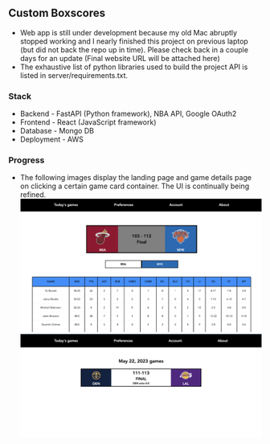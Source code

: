 ## Custom Boxscores

- Web app is still under development because my old Mac abruptly stopped working and I nearly finished this project on previous laptop (but did not back the repo up in time). Please check back in a couple days for an update (Final website URL will be attached here)
- The exhaustive list of python libraries used to build the project API is listed in server/requirements.txt.

### Stack 
- Backend - FastAPI (Python framework), NBA API, Google OAuth2 
- Frontend - React (JavaScript framework)
- Database - Mongo DB
- Deployment - AWS

### Progress

- The following images display the landing page and game details page on clicking a certain game card container. The UI is continually being refined. 
![alt text](./client/public/demo1.png)
![alt text](./client/public/demo2.png)
